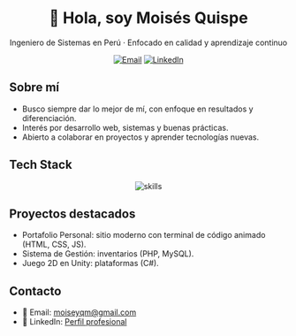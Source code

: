 <!-- Perfil GitHub - README.md -->
<div align="center">

# 👋 Hola, soy Moisés Quispe
Ingeniero de Sistemas en Perú · Enfocado en calidad y aprendizaje continuo

<!-- Badges -->
  
[![Email](https://img.shields.io/badge/Email-moiseyqm%40gmail.com-0A66C2?style=for-the-badge&logo=gmail&logoColor=white)](mailto:moiseyqm@gmail.com)
[![LinkedIn](https://img.shields.io/badge/LinkedIn-Perfil-0A66C2?style=for-the-badge&logo=linkedin&logoColor=white)](https://www.linkedin.com/in/moisés-quispe-394131328/)

</div>

## Sobre mí
- Busco siempre dar lo mejor de mí, con enfoque en resultados y diferenciación.
- Interés por desarrollo web, sistemas y buenas prácticas.
- Abierto a colaborar en proyectos y aprender tecnologías nuevas.

## Tech Stack
<div align="center">
  
<img src="https://skillicons.dev/icons?i=html,css,js,java,php,python,cs,dart,flutter,unity,mysql,git,github,figma,vscode&perline=8" alt="skills" />

</div>

## Proyectos destacados
- Portafolio Personal: sitio moderno con terminal de código animado (HTML, CSS, JS).
- Sistema de Gestión: inventarios (PHP, MySQL).
- Juego 2D en Unity: plataformas (C#).


## Contacto
- 📧 Email: [moiseyqm@gmail.com](mailto:moiseyqm@gmail.com)
- 💼 LinkedIn: [Perfil profesional](https://www.linkedin.com/in/moisés-quispe-394131328/)
